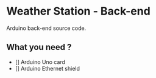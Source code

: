 # Weather Station - Back-end
Arduino back-end source code.

## What you need ?
- [] Arduino Uno card
- [] Arduino Ethernet shield
